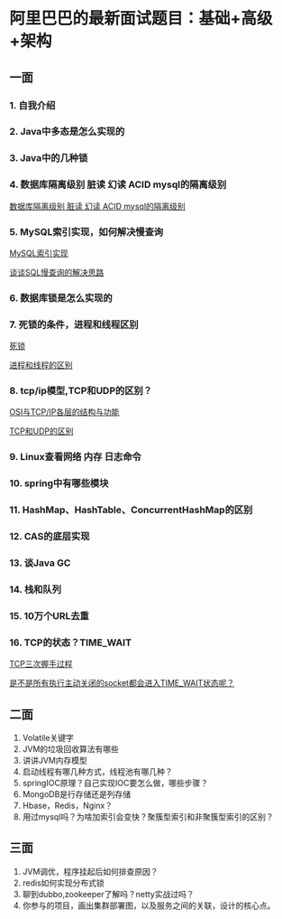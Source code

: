 # 阿里巴巴的最新面试题目：基础+高级+架构

## **一面**

### 1. 自我介绍

### 2. Java中多态是怎么实现的

### 3. Java中的几种锁

### 4. 数据库隔离级别 脏读 幻读 ACID mysql的隔离级别

[数据库隔离级别 脏读 幻读 ACID mysql的隔离级别](https://github.com/M78Snail/ReadReview/blob/master/MD/db/mysql/isolation.md)

### 5. MySQL索引实现，如何解决慢查询

[MySQL索引实现](https://github.com/M78Snail/ReadReview/blob/master/MD/db/mysql/mysql_index.md)

[谈谈SQL慢查询的解决思路](https://github.com/M78Snail/ReadReview/blob/master/MD/db/mysql/slow_query.md)

### 6. 数据库锁是怎么实现的

### 7. 死锁的条件，进程和线程区别

[死锁](https://github.com/M78Snail/ReadReview/blob/master/MD/collection/si-suo.md)

[进程和线程的区别](https://github.com/M78Snail/ReadReview/blob/master/MD/system/jin-cheng-he-xian-cheng-de-qu-bie.md)

### 8. tcp/ip模型,TCP和UDP的区别？

[OSI与TCP/IP各层的结构与功能](https://github.com/M78Snail/ReadReview/blob/master/MD/net/osiyu-tcp-ip-ge-ceng-de-jie-gou-yu-gong-neng-ff0c-du-you-na-xie-xie-yi.md)

[TCP和UDP的区别](https://github.com/M78Snail/ReadReview/blob/master/MD/net/tcpyuudp-de-qu-bie.md)

### 9. Linux查看网络 内存 日志命令

### 10. spring中有哪些模块

### 11. HashMap、HashTable、ConcurrentHashMap的区别

### 12. CAS的底层实现

### 13. 谈Java GC

### 14. 栈和队列

### 15. 10万个URL去重

### 16. TCP的状态？TIME_WAIT

[TCP三次握手过程](https://github.com/M78Snail/JavaReview/blob/master/MD/net/tcpde-san-ci-wo-shou-yu-si-ci-huishou-guo-cheng-ff0c-ge-ge-zhuang-tai-ming-cheng-yu-han-yi-ff0c-timewait-de-zuo-yong.md)

[是不是所有执行主动关闭的socket都会进入TIME_WAIT状态呢？](https://github.com/M78Snail/JavaReview/blob/master/MD/net/tcpde-san-ci-wo-shou-yu-si-ci-huishou-guo-cheng-ff0c-ge-ge-zhuang-tai-ming-cheng-yu-han-yi-ff0c-timewait-de-zuo-yong.md#是不是所有执行主动关闭的socket都会进入time_wait状态呢)

## **二面**

1. Volatile关键字
2. JVM的垃圾回收算法有哪些
3. 讲讲JVM内存模型
4. 启动线程有哪几种方式，线程池有哪几种？
5. springIOC原理？自己实现IOC要怎么做，哪些步骤？
6. MongoDB是行存储还是列存储
7. Hbase，Redis，Nginx？
8. 用过mysql吗？为啥加索引会变快？聚簇型索引和非聚簇型索引的区别？

## **三面**

1. JVM调优，程序挂起后如何排查原因？
2. redis如何实现分布式锁
3. 聊到dubbo,zookeeper了解吗？netty实战过吗？
4. 你参与的项目，画出集群部署图，以及服务之间的关联，设计的核心点。
